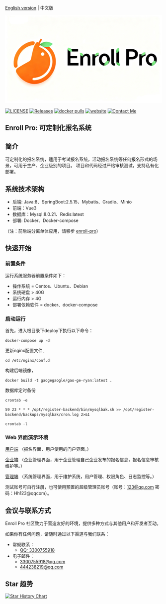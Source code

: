 [English version](README.md) | 中文版 

<img src="imgs/logo.png" width="600px">

[![LICENSE](https://img.shields.io/github/license/Gao-Ge-Ryan/enroll-pro)](/LICENSE)
[![Releases](https://img.shields.io/github/v/release/Gao-Ge-Ryan/enroll-pro)](https://github.com/Gao-Ge-Ryan/enroll-pro/releases/latest)
[![docker pulls](https://img.shields.io/docker/pulls/gaogegaogle/gao-ge-ryan)](https://hub.docker.com/repositories/gaogegaogle)
[![website](https://img.shields.io/badge/官网-blue)](https://www.enrollpro.top)
[![Contact Me](https://img.shields.io/badge/联系我们-QQ：3300755918-blue)](https://www.enrollpro.top)

## Enroll Pro: 可定制化报名系统

## 简介

可定制化的报名系统，适用于考试报名系统，活动报名系统等任何报名形式的场景，可用于生产、企业级别的项目。 项目和代码经过严格审核测试，支持私有化部署。

## 系统技术架构

- 后端: Java:8、SpringBoot:2.5.15、Mybatis、Gradle、Minio
- 前端：Vue3
- 数据库：Mysql:8.0.21、Redis:latest
- 部署: Docker、Docker-compose

（注：前后端分离单体应用，请移步 [enroll-pro](https://github.com/Gao-Ge-Ryan/enroll-pro)）

## 快速开始

### 前置条件

运行系统服务器前置条件如下：

- 操作系统 = Centos、Ubuntu、Debian
- 系统硬盘 > 40G
- 运行内存 > 4G
- 部署依赖软件 = docker、docker-compose

### 启动运行

首先，进入根目录下deploy下执行以下命令：

```
docker-compose up -d
```

更新nginx配置文件,

```
cd /etc/nginx/conf.d
```

构建后端镜像，

```
docker build -t gaogegaogle/gao-ge-ryan:latest .
```
数据库定时备份
```
crontab -e
```
```
59 23 * * * /opt/register-backend/bin/mysqlbak.sh >> /opt/register-backend/backups/mysqlbak/cron.log 2>&1
```
```
crontab -l
```

### Web 界面演示环境

[用户端](https://www.enrollpro.top) （报名界面，用户使用的门户界面。）

[企业端](https://enterprise.enrollpro.top) （企业管理界面，用于企业管理自己企业发布的报名信息，报名信息审核维护等。）

[管理端](https://admin.enrollpro.top) （系统管理界面，用于维护系统，用户管理、权限角色、日志监控等。）

测试账号可自行注册，也可使用预置的超级管理员账号（账号：123@qq.com 密码：Hh123@qqcom）。

## 会议与联系方式

Enroll Pro 社区致力于营造友好的环境，提供多种方式与其他用户和开发者互动。

如果你有任何问题，请随时通过以下渠道与我们联系：

- 常规联系：
  - [QQ: 3300755918]()
- 电子邮件：
  - [3300755918@qq.com]()
  - [444238219@qq.com]()

## Star 趋势

[![Star History Chart](https://api.star-history.com/svg?repos=star-history/star-history,Gao-Ge-Ryan/enroll-pro&type=date&legend=top-left)](https://www.star-history.com/#star-history/star-history&Gao-Ge-Ryan/enroll-pro&type=date&legend=top-left)
